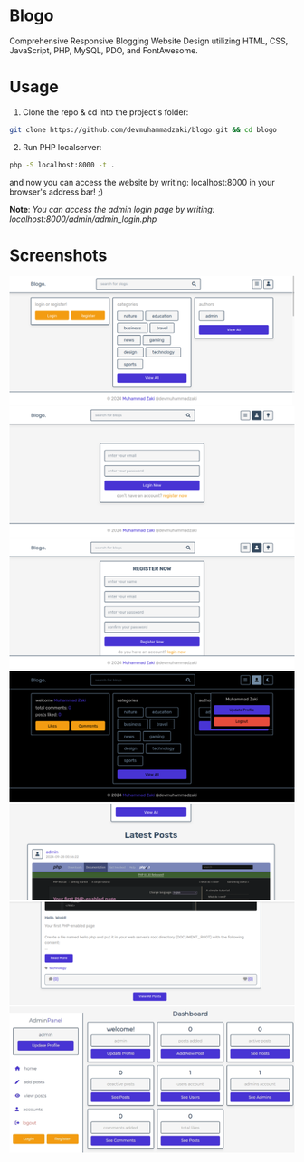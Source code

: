 # Blogo

Comprehensive Responsive Blogging Website Design utilizing HTML, CSS, JavaScript, PHP, MySQL, PDO, and FontAwesome.

# Usage

1. Clone the repo & cd into the project's folder:

```bash
git clone https://github.com/devmuhammadzaki/blogo.git && cd blogo
```

2. Run PHP localserver:

```bash
php -S localhost:8000 -t .
```

and now you can access the website by writing: localhost:8000 in your browser's address bar! ;)

**Note**: _You can access the admin login page by writing: localhost:8000/admin/admin_login.php_

# Screenshots

![](./screenshots/Screenshot%20from%202024-09-28%2006-15-33.png)
![](./screenshots/image.png)
![](./screenshots/image%20copy.png)
![](./screenshots/Screenshot%202024-09-28%20at%2015-54-39%20Home.png)
![](./screenshots/Screenshot%20from%202024-09-28%2006-19-00.png)
![](./screenshots/Screenshot%20from%202024-09-28%2006-19-31.png)
![](./screenshots/Screenshot_2-10-2024_235525_127.0.0.1.jpeg)
